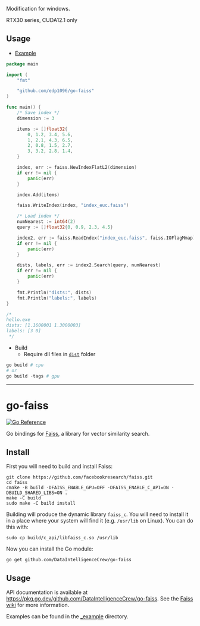 Modification for windows.

RTX30 series, CUDA12.1 only

## Usage

* [Example](/dist/hello)
```go
package main

import (
	"fmt"

	"github.com/edp1096/go-faiss"
)

func main() {
	/* Save index */
	dimension := 3

	items := []float32{
		0, 1.2, 3.4, 5.6,
		1, 2.1, 4.3, 6.5,
		2, 0.8, 1.5, 2.7,
		3, 3.2, 2.8, 1.4,
	}

	index, err := faiss.NewIndexFlatL2(dimension)
	if err != nil {
		panic(err)
	}

	index.Add(items)

	faiss.WriteIndex(index, "index_euc.faiss")

	/* Load index */
	numNearest := int64(2)
	query := []float32{0, 0.9, 2.3, 4.5}

	index2, err := faiss.ReadIndex("index_euc.faiss", faiss.IOFlagMmap)
	if err != nil {
		panic(err)
	}

	dists, labels, err := index2.Search(query, numNearest)
	if err != nil {
		panic(err)
	}

	fmt.Println("dists:", dists)
	fmt.Println("labels:", labels)
}

/* 
hello.exe
dists: [1.1600001 1.3000003]
labels: [3 0]
 */
```

* Build
    * Require dll files in [`dist`](/dist) folder
```powershell
go build # cpu
# or
go build -tags # gpu
```

----

# go-faiss

[![Go Reference](https://pkg.go.dev/badge/github.com/DataIntelligenceCrew/go-faiss.svg)](https://pkg.go.dev/github.com/DataIntelligenceCrew/go-faiss)

Go bindings for [Faiss](https://github.com/facebookresearch/faiss), a library for vector similarity search.

## Install

First you will need to build and install Faiss:

```
git clone https://github.com/facebookresearch/faiss.git
cd faiss
cmake -B build -DFAISS_ENABLE_GPU=OFF -DFAISS_ENABLE_C_API=ON -DBUILD_SHARED_LIBS=ON .
make -C build
sudo make -C build install
```

Building will produce the dynamic library `faiss_c`.
You will need to install it in a place where your system will find it (e.g. `/usr/lib` on Linux).
You can do this with:

    sudo cp build/c_api/libfaiss_c.so /usr/lib

Now you can install the Go module:

    go get github.com/DataIntelligenceCrew/go-faiss

## Usage

API documentation is available at <https://pkg.go.dev/github.com/DataIntelligenceCrew/go-faiss>.
See the [Faiss wiki](https://github.com/facebookresearch/faiss/wiki) for more information.

Examples can be found in the [_example](_example) directory.